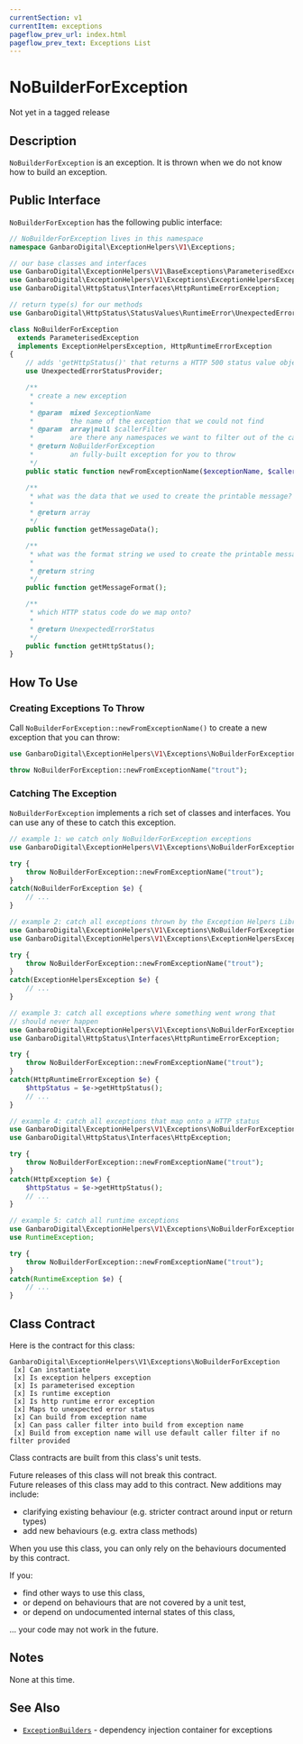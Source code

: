```yaml
---
currentSection: v1
currentItem: exceptions
pageflow_prev_url: index.html
pageflow_prev_text: Exceptions List
---
```


# NoBuilderForException

<div class="callout warning" markdown="1">
Not yet in a tagged release
</div>

## Description

`NoBuilderForException` is an exception. It is thrown when we do not know how to build an exception.

## Public Interface

`NoBuilderForException` has the following public interface:

```php
// NoBuilderForException lives in this namespace
namespace GanbaroDigital\ExceptionHelpers\V1\Exceptions;

// our base classes and interfaces
use GanbaroDigital\ExceptionHelpers\V1\BaseExceptions\ParameterisedException;
use GanbaroDigital\ExceptionHelpers\V1\Exceptions\ExceptionHelpersException;
use GanbaroDigital\HttpStatus\Interfaces\HttpRuntimeErrorException;

// return type(s) for our methods
use GanbaroDigital\HttpStatus\StatusValues\RuntimeError\UnexpectedErrorStatus;

class NoBuilderForException
  extends ParameterisedException
  implements ExceptionHelpersException, HttpRuntimeErrorException
{
    // adds 'getHttpStatus()' that returns a HTTP 500 status value object
    use UnexpectedErrorStatusProvider;

    /**
     * create a new exception
     *
     * @param  mixed $exceptionName
     *         the name of the exception that we could not find
     * @param  array|null $callerFilter
     *         are there any namespaces we want to filter out of the call stack?
     * @return NoBuilderForException
     *         an fully-built exception for you to throw
     */
    public static function newFromExceptionName($exceptionName, $callerFilter = null);

    /**
     * what was the data that we used to create the printable message?
     *
     * @return array
     */
    public function getMessageData();

    /**
     * what was the format string we used to create the printable message?
     *
     * @return string
     */
    public function getMessageFormat();

    /**
     * which HTTP status code do we map onto?
     *
     * @return UnexpectedErrorStatus
     */
    public function getHttpStatus();
}
```

## How To Use

### Creating Exceptions To Throw

Call `NoBuilderForException::newFromExceptionName()` to create a new exception that you can throw:

```php
use GanbaroDigital\ExceptionHelpers\V1\Exceptions\NoBuilderForException;

throw NoBuilderForException::newFromExceptionName("trout");
```

### Catching The Exception

`NoBuilderForException` implements a rich set of classes and interfaces. You can use any of these to catch this exception.

```php
// example 1: we catch only NoBuilderForException exceptions
use GanbaroDigital\ExceptionHelpers\V1\Exceptions\NoBuilderForException

try {
    throw NoBuilderForException::newFromExceptionName("trout");
}
catch(NoBuilderForException $e) {
    // ...
}
```

```php
// example 2: catch all exceptions thrown by the Exception Helpers Library
use GanbaroDigital\ExceptionHelpers\V1\Exceptions\NoBuilderForException
use GanbaroDigital\ExceptionHelpers\V1\Exceptions\ExceptionHelpersException;

try {
    throw NoBuilderForException::newFromExceptionName("trout");
}
catch(ExceptionHelpersException $e) {
    // ...
}
```

```php
// example 3: catch all exceptions where something went wrong that
// should never happen
use GanbaroDigital\ExceptionHelpers\V1\Exceptions\NoBuilderForException
use GanbaroDigital\HttpStatus\Interfaces\HttpRuntimeErrorException;

try {
    throw NoBuilderForException::newFromExceptionName("trout");
}
catch(HttpRuntimeErrorException $e) {
    $httpStatus = $e->getHttpStatus();
    // ...
}
```

```php
// example 4: catch all exceptions that map onto a HTTP status
use GanbaroDigital\ExceptionHelpers\V1\Exceptions\NoBuilderForException
use GanbaroDigital\HttpStatus\Interfaces\HttpException;

try {
    throw NoBuilderForException::newFromExceptionName("trout");
}
catch(HttpException $e) {
    $httpStatus = $e->getHttpStatus();
    // ...
}
```

```php
// example 5: catch all runtime exceptions
use GanbaroDigital\ExceptionHelpers\V1\Exceptions\NoBuilderForException
use RuntimeException;

try {
    throw NoBuilderForException::newFromExceptionName("trout");
}
catch(RuntimeException $e) {
    // ...
}
```

## Class Contract

Here is the contract for this class:

    GanbaroDigital\ExceptionHelpers\V1\Exceptions\NoBuilderForException
     [x] Can instantiate
     [x] Is exception helpers exception
     [x] Is parameterised exception
     [x] Is runtime exception
     [x] Is http runtime error exception
     [x] Maps to unexpected error status
     [x] Can build from exception name
     [x] Can pass caller filter into build from exception name
     [x] Build from exception name will use default caller filter if no filter provided

 Class contracts are built from this class's unit tests.

 <div class="callout success">
 Future releases of this class will not break this contract.
 </div>

 <div class="callout info" markdown="1">
 Future releases of this class may add to this contract. New additions may include:

 * clarifying existing behaviour (e.g. stricter contract around input or return types)
 * add new behaviours (e.g. extra class methods)
 </div>

 <div class="callout warning" markdown="1">
 When you use this class, you can only rely on the behaviours documented by this contract.

 If you:

 * find other ways to use this class,
 * or depend on behaviours that are not covered by a unit test,
 * or depend on undocumented internal states of this class,

 ... your code may not work in the future.
 </div>

## Notes

None at this time.

## See Also

* [`ExceptionBuilders`](../ExceptionBuilders/ExceptionBuilders.html) - dependency injection container for exceptions
